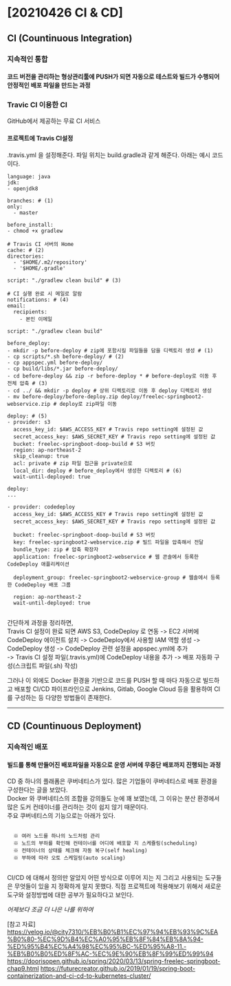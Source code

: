 # [20210426 CI & CD]
  
  ## CI (Countinuous Integration)
  ### 지속적인 통합
  #### 코드 버전을 관리하는 형상관리툴에 PUSH가 되면 자동으로 테스트와 빌드가 수행되어 안정적인 배포 파일을 만드는 과정
  
  ### Travic CI 이용한 CI
  GitHub에서 제공하는 무료 CI 서비스
  #### 프로젝트에 Travis CI설정
  .travis.yml 을 설정해준다. 파일 위치는 build.gradle과 같게 해준다.
  아래는 예시 코드 이다.
  ```
  language: java
jdk:
  - openjdk8

branches: # (1)
  only:
    - master

before_install:
  - chmod +x gradlew

# Travis CI 서버의 Home
cache: # (2)
  directories:
    - '$HOME/.m2/repository'
    - '$HOME/.gradle'

script: "./gradlew clean build" # (3)

# CI 실행 완료 시 메일로 알람
notifications: # (4)
  email:
    recipients:
      - 본인 이메일

script: "./gradlew clean build"

before_deploy:
  - mkdir -p before-deploy # zip에 포함시킬 파일들을 담을 디렉토리 생성 # (1)
  - cp scripts/*.sh before-deploy/ # (2)
  - cp appspec.yml before-deploy/
  - cp build/libs/*.jar before-deploy/
  - cd before-deploy && zip -r before-deploy * # before-deploy로 이동 후 전체 압축 # (3)
  - cd ../ && mkdir -p deploy # 상위 디렉토리로 이동 후 deploy 디렉토리 생성
  - mv before-deploy/before-deploy.zip deploy/freelec-springboot2-webservice.zip # deploy로 zip파일 이동

deploy: # (5)
  - provider: s3
    access_key_id: $AWS_ACCESS_KEY # Travis repo setting에 설정된 값
    secret_access_key: $AWS_SECRET_KEY # Travis repo setting에 설정된 값
    bucket: freelec-springboot-doop-build # S3 버킷
    region: ap-northeast-2
    skip_cleanup: true
    acl: private # zip 파일 접근을 private으로
    local_dir: deploy # before_deploy에서 생성한 디렉토리 # (6)
    wait-until-deployed: true
    
deploy:
  ...

  - provider: codedeploy
    access_key_id: $AWS_ACCESS_KEY # Travis repo setting에 설정된 값
    secret_access_key: $AWS_SECRET_KEY # Travis repo setting에 설정된 값

    bucket: freelec-springboot-doop-build # S3 버킷
    key: freelec-springboot2-webservice.zip # 빌드 파일을 압축해서 전달
    bundle_type: zip # 압축 확장자
    application: freelec-springboot2-webservice # 웹 콘솔에서 등록한 CodeDeploy 애플리케이션

    deployment_group: freelec-springboot2-webservice-group # 웹솔에서 등록한 CodeDeploy 배포 그룹

    region: ap-northeast-2
    wait-until-deployed: true
    
  ```
  
  간단하게 과정을 정리하면,  
  Travis CI 설정이 완료 되면 AWS S3, CodeDeploy 로 연동 -> EC2 서버에 CodeDeploy 에이전트 설치 
  -> CodeDeploy에서 사용할 IAM 역할 생성 -> CodeDeploy 생성 -> CodeDeploy 관련 설정을 appspec.yml에 추가  
  -> Travis CI 설정 파일(.travis.yml)에 CodeDeploy 내용을 추가 -> 배포 자동화 구성(스크립트 파일(.sh) 작성)  
  
  그러나 이 외에도 Docker 환경을 기반으로 코드를 PUSH 할 때 마다 자동으로 빌드하고 배포할 CI/CD 파이프라인으로 
  Jenkins, Gitlab, Google Cloud 등을 활용하여 CI 를 구성하는 등 다양한 방법들이 존재한다.
  
   ------------------------------------------------------------------
   
  ## CD (Countinuous Deployment)
  ### 지속적인 배포  
  #### 빌드를 통해 만들어진 배포파일을 자동으로 운영 서버에 무중단 배포까지 진행되는 과정  
  CD 중 하나의 플래폼은 쿠버네티스가 있다. 많은 기업들이 쿠버네티스로 배포 환경을 구성한다는 글을 보았다.  
  Docker 와 쿠버네티스의 조합을 강의들도 눈에 꽤 보였는데, 그 이유는 분산 환경에서 많은 도커 컨테이너를 관리하는 것이 쉽지 않기 때문이다.  
  주요 쿠버네티스의 기능으로는 아래가 있다.   
  
```

  ※ 여러 노드를 하나의 노드처럼 관리
  ※ 노드의 부하를 확인해 컨테이너를 어디에 배포할 지 스케쥴링(scheduling)
  ※ 컨테이너의 상태를 체크해 자동 복구(self healing)
  ※ 부하에 따라 오토 스케일링(auto scaling)
  
```  

CI/CD 에 대해서 정의만 알았지 어떤 방식으로 이루어 지는 지 그리고 사용되는 도구들은 무엇들이 있을 지 정확하게 알지 못했다.
직접 프로젝트에 적용해보기 위해서 새로운 도구와 설정방법에 대한 공부가 필요하다고 보인다.
  
  
  
  
  
  
  
*어제보다 조금 더 나은 나를 위하여*
  
[참고 자료]  
https://velog.io/@city7310/%EB%B0%B1%EC%97%94%EB%93%9C%EA%B0%80-%EC%9D%B4%EC%A0%95%EB%8F%84%EB%8A%94-%ED%95%B4%EC%A4%98%EC%95%BC-%ED%95%A8-11.-%EB%B0%B0%ED%8F%AC-%EC%9E%90%EB%8F%99%ED%99%94
https://doorisopen.github.io/spring/2020/03/13/spring-freelec-springboot-chap9.html
https://futurecreator.github.io/2019/01/19/spring-boot-containerization-and-ci-cd-to-kubernetes-cluster/
